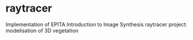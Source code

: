 # raytracer

Implementation of EPITA Introduction to Image Synthesis raytracer project: modelisation of 3D vegetation
